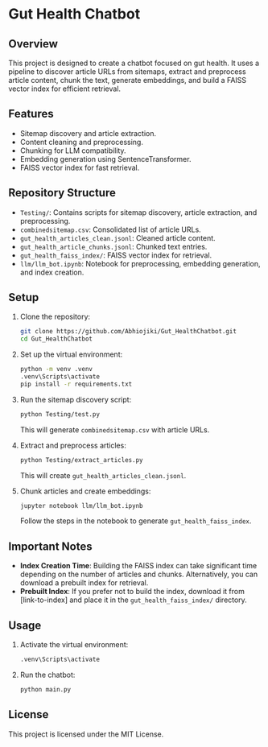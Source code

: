 # Gut Health Chatbot

## Overview
This project is designed to create a chatbot focused on gut health. It uses a pipeline to discover article URLs from sitemaps, extract and preprocess article content, chunk the text, generate embeddings, and build a FAISS vector index for efficient retrieval.

## Features
- Sitemap discovery and article extraction.
- Content cleaning and preprocessing.
- Chunking for LLM compatibility.
- Embedding generation using SentenceTransformer.
- FAISS vector index for fast retrieval.

## Repository Structure
- `Testing/`: Contains scripts for sitemap discovery, article extraction, and preprocessing.
- `combinedsitemap.csv`: Consolidated list of article URLs.
- `gut_health_articles_clean.jsonl`: Cleaned article content.
- `gut_health_article_chunks.jsonl`: Chunked text entries.
- `gut_health_faiss_index/`: FAISS vector index for retrieval.
- `llm/llm_bot.ipynb`: Notebook for preprocessing, embedding generation, and index creation.

## Setup
1. Clone the repository:
   ```bash
   git clone https://github.com/Abhiojiki/Gut_HealthChatbot.git
   cd Gut_HealthChatbot
   ```

2. Set up the virtual environment:
   ```bash
   python -m venv .venv
   .venv\Scripts\activate
   pip install -r requirements.txt
   ```

3. Run the sitemap discovery script:
   ```bash
   python Testing/test.py
   ```
   This will generate `combinedsitemap.csv` with article URLs.

4. Extract and preprocess articles:
   ```bash
   python Testing/extract_articles.py
   ```
   This will create `gut_health_articles_clean.jsonl`.

5. Chunk articles and create embeddings:
   ```bash
   jupyter notebook llm/llm_bot.ipynb
   ```
   Follow the steps in the notebook to generate `gut_health_faiss_index`.

## Important Notes
- **Index Creation Time**: Building the FAISS index can take significant time depending on the number of articles and chunks. Alternatively, you can download a prebuilt index for retrieval.
- **Prebuilt Index**: If you prefer not to build the index, download it from [link-to-index] and place it in the `gut_health_faiss_index/` directory.

## Usage
1. Activate the virtual environment:
   ```bash
   .venv\Scripts\activate
   ```

2. Run the chatbot:
   ```bash
   python main.py
   ```

## License
This project is licensed under the MIT License.
